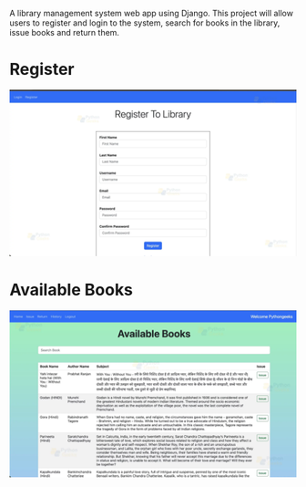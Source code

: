A library management system web app using Django. This project will allow users to register and login to the system, search for books in the library, issue books and return them.
# Register
![image alt](https://github.com/khshoaib/Library_Management/blob/main/Images/1.png)

# Available Books
![image alt](https://github.com/khshoaib/Library_Management/blob/main/Images/2.png)
